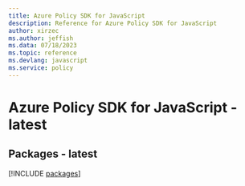 ```yaml
---
title: Azure Policy SDK for JavaScript
description: Reference for Azure Policy SDK for JavaScript
author: xirzec
ms.author: jeffish
ms.data: 07/18/2023
ms.topic: reference
ms.devlang: javascript
ms.service: policy
---
```

# Azure Policy SDK for JavaScript - latest
## Packages - latest
[!INCLUDE [packages](policy-index.md)]